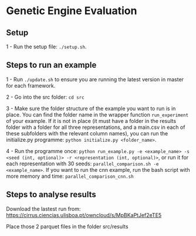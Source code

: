 # Genetic Engine Evaluation
## Setup

1 - Run the setup file: ``./setup.sh``.

## Steps to run an example

1 - Run ``./update.sh`` to ensure you are running the latest version in master for each framework.

2 - Go into the src folder: ``cd src``

3 - Make sure the folder structure of the example you want to run is in place. You can find the folder name in the wrapper function ``run_experiment`` of your example. If it is not in place (it must have a folder in the results folder with a folder for all three representations, and a main.csv in each of these subfolders with the relevant column names), you can run the initialize.py programme: ``python initialize.py <folder_name>``.

4 - Run the programme once: ``python run_example.py -e <example_name> -s <seed (int, optional)> -r <representation (int, optional)>``, or run it for each representation with 30 seeds: ``parallel_comparison.sh -e <example_name>``. If you want to run the cnn example, run the bash script with more memory and time: ``parallel_comparison_cnn.sh``



## Steps to analyse results

Download the lastest run from: https://cirrus.ciencias.ulisboa.pt/owncloud/s/MpBKaPtJef2eTE5

Place those 2 parquet files in the folder src/results
